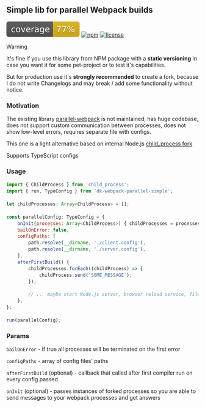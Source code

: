 ## Simple lib for parallel Webpack builds

![coverage](https://github.com/dkazakov8/dk-framework/blob/master/packages/webpack-parallel-simple/cover.svg)
[![npm](https://img.shields.io/npm/v/dk-webpack-parallel-simple)](https://www.npmjs.com/package/dk-webpack-parallel-simple)
[![license](https://img.shields.io/npm/l/dk-webpack-parallel-simple)](https://github.com/dkazakov8/dk-framework/blob/master/packages/webpack-parallel-simple/LICENSE)

> [!WARNING]  
> It's fine if you use this library from NPM package with a **static versioning** in case you
> want it for some pet-project or to test it's capabilities.
>
> But for production use it's **strongly recommended** to create a fork, because I do not write
> Changelogs and may break / add some functionality without notice.

### Motivation

The existing library [parallel-webpack](https://github.com/trivago/parallel-webpack) is not maintained,
has huge codebase, does not support custom communication between processes, does not show low-level
errors, requires separate file with configs.

This one is a light alternative based on internal Node.js [child_process fork](https://nodejs.org/api/child_process.html#child_process_child_process_fork_modulepath_args_options)

Supports TypeScript configs

### Usage

```javascript
import { ChildProcess } from 'child_process';
import { run, TypeConfig } from 'dk-webpack-parallel-simple';

let childProcesses: Array<ChildProcess> = [];

const parallelConfig: TypeConfig = {
    onInit(processes: Array<ChildProcess>) { childProcesses = processes; },
    bailOnError: false,
    configPaths: [
        path.resolve(__dirname, './client.config'),
        path.resolve(__dirname, './server.config'),
    ],
    afterFirstBuild() {
        childProcesses.forEach((childProcess) => {
            childProcess.send('SOME_MESSAGE');
        });
        
        // ... maybe start Node.js server, browser reload service, file generation service
    },
};

run(parallelConfig);
```

### Params

`bailOnError` - if true all processes will be terminated on the first error

`configPaths` - array of config files' paths

`afterFirstBuild` (optional) - callback that called after first compiler run on every config passed

`onInit` (optional) - passes instances of forked processes so you are able to send messages to your webpack processes and get answers
